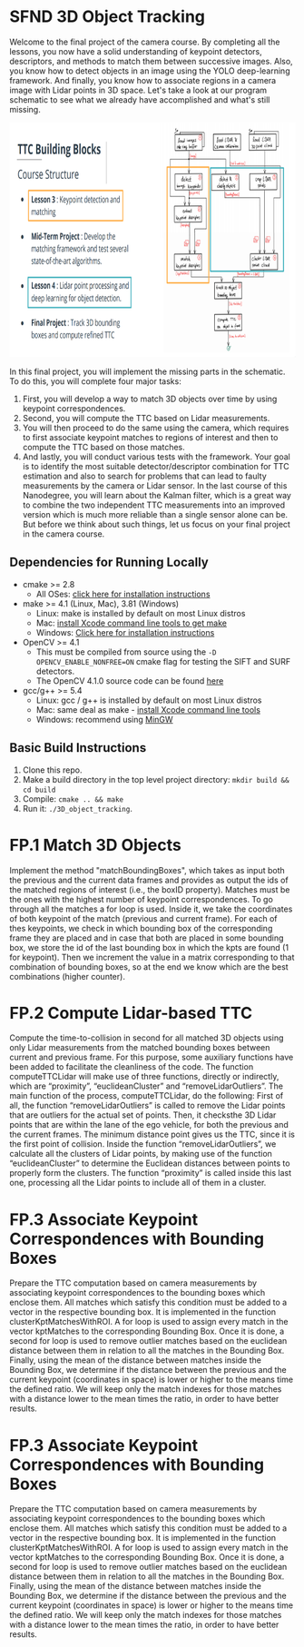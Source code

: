 # SFND 3D Object Tracking

Welcome to the final project of the camera course. By completing all the lessons, you now have a solid understanding of keypoint detectors, descriptors, and methods to match them between successive images. Also, you know how to detect objects in an image using the YOLO deep-learning framework. And finally, you know how to associate regions in a camera image with Lidar points in 3D space. Let's take a look at our program schematic to see what we already have accomplished and what's still missing.

<img src="images/course_code_structure.png" width="779" height="414" />

In this final project, you will implement the missing parts in the schematic. To do this, you will complete four major tasks: 
1. First, you will develop a way to match 3D objects over time by using keypoint correspondences. 
2. Second, you will compute the TTC based on Lidar measurements. 
3. You will then proceed to do the same using the camera, which requires to first associate keypoint matches to regions of interest and then to compute the TTC based on those matches. 
4. And lastly, you will conduct various tests with the framework. Your goal is to identify the most suitable detector/descriptor combination for TTC estimation and also to search for problems that can lead to faulty measurements by the camera or Lidar sensor. In the last course of this Nanodegree, you will learn about the Kalman filter, which is a great way to combine the two independent TTC measurements into an improved version which is much more reliable than a single sensor alone can be. But before we think about such things, let us focus on your final project in the camera course. 

## Dependencies for Running Locally
* cmake >= 2.8
  * All OSes: [click here for installation instructions](https://cmake.org/install/)
* make >= 4.1 (Linux, Mac), 3.81 (Windows)
  * Linux: make is installed by default on most Linux distros
  * Mac: [install Xcode command line tools to get make](https://developer.apple.com/xcode/features/)
  * Windows: [Click here for installation instructions](http://gnuwin32.sourceforge.net/packages/make.htm)
* OpenCV >= 4.1
  * This must be compiled from source using the `-D OPENCV_ENABLE_NONFREE=ON` cmake flag for testing the SIFT and SURF detectors.
  * The OpenCV 4.1.0 source code can be found [here](https://github.com/opencv/opencv/tree/4.1.0)
* gcc/g++ >= 5.4
  * Linux: gcc / g++ is installed by default on most Linux distros
  * Mac: same deal as make - [install Xcode command line tools](https://developer.apple.com/xcode/features/)
  * Windows: recommend using [MinGW](http://www.mingw.org/)

## Basic Build Instructions

1. Clone this repo.
2. Make a build directory in the top level project directory: `mkdir build && cd build`
3. Compile: `cmake .. && make`
4. Run it: `./3D_object_tracking`.

# FP.1 Match 3D Objects
Implement the method "matchBoundingBoxes", which takes as input both the previous and the 
current data frames and provides as output the ids of the matched regions of interest (i.e., the 
boxID property). Matches must be the ones with the highest number of keypoint 
correspondences.
To go through all the matches a for loop is used. Inside it, we take the coordinates of both 
keypoint of the match (previous and current frame). For each of thes keypoints, we check in 
which bounding box of the corresponding frame they are placed and in case that both are placed
in some bounding box, we store the id of the last bounding box in which the kpts are found (1 
for keypoint). Then we increment the value in a matrix corresponding to that combination of 
bounding boxes, so at the end we know which are the best combinations (higher counter).

# FP.2 Compute Lidar-based TTC
Compute the time-to-collision in second for all matched 3D objects using only Lidar 
measurements from the matched bounding boxes between current and previous frame.
For this purpose, some auxiliary functions have been added to facilitate the cleanliness of the 
code. The function computeTTCLidar will make use of three functions, directly or indirectly, 
which are “proximity”, “euclideanCluster” and “removeLidarOutliers”. The main function of the 
process, computeTTCLidar, do the following: First of all, the function “removeLidarOutliers” is 
called to remove the Lidar points that are outliers for the actual set of points. Then, it checksthe 
3D Lidar points that are within the lane of the ego vehicle, for both the previous and the current 
frames. The minimum distance point gives us the TTC, since it is the first point of collision.
Inside the function “removeLidarOutliers”, we calculate all the clusters of Lidar points, by making 
use of the function “euclideanCluster” to determine the Euclidean distances between points to 
properly form the clusters. The function “proximity” is called inside this last one, processing all 
the Lidar points to include all of them in a cluster.

# FP.3 Associate Keypoint Correspondences with Bounding Boxes
Prepare the TTC computation based on camera measurements by associating keypoint 
correspondences to the bounding boxes which enclose them. All matches which satisfy this 
condition must be added to a vector in the respective bounding box.
It is implemented in the function clusterKptMatchesWithROI. A for loop is used to assign every 
match in the vector kptMatches to the corresponding Bounding Box. Once it is done, a second 
for loop is used to remove outlier matches based on the euclidean distance between them in 
relation to all the matches in the Bounding Box. Finally, using the mean of the distance between 
matches inside the Bounding Box, we determine if the distance between the previous and the 
current keypoint (coordinates in space) is lower or higher to the means time the defined ratio. 
We will keep only the match indexes for those matches with a distance lower to the mean times 
the ratio, in order to have better results.

# FP.3 Associate Keypoint Correspondences with Bounding Boxes
Prepare the TTC computation based on camera measurements by associating keypoint 
correspondences to the bounding boxes which enclose them. All matches which satisfy this 
condition must be added to a vector in the respective bounding box.
It is implemented in the function clusterKptMatchesWithROI. A for loop is used to assign every 
match in the vector kptMatches to the corresponding Bounding Box. Once it is done, a second 
for loop is used to remove outlier matches based on the euclidean distance between them in 
relation to all the matches in the Bounding Box. Finally, using the mean of the distance between 
matches inside the Bounding Box, we determine if the distance between the previous and the 
current keypoint (coordinates in space) is lower or higher to the means time the defined ratio. 
We will keep only the match indexes for those matches with a distance lower to the mean times 
the ratio, in order to have better results.